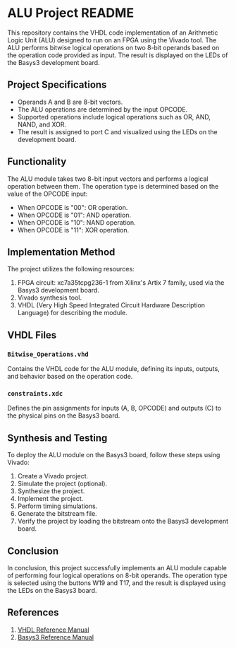 # ALU Project README

This repository contains the VHDL code implementation of an Arithmetic Logic Unit (ALU) designed to run on an FPGA using the Vivado tool. The ALU performs bitwise logical operations on two 8-bit operands based on the operation code provided as input. The result is displayed on the LEDs of the Basys3 development board.

## Project Specifications
- Operands A and B are 8-bit vectors.
- The ALU operations are determined by the input OPCODE.
- Supported operations include logical operations such as OR, AND, NAND, and XOR.
- The result is assigned to port C and visualized using the LEDs on the development board.

## Functionality
The ALU module takes two 8-bit input vectors and performs a logical operation between them. The operation type is determined based on the value of the OPCODE input:
- When OPCODE is "00": OR operation.
- When OPCODE is "01": AND operation.
- When OPCODE is "10": NAND operation.
- When OPCODE is "11": XOR operation.

## Implementation Method
The project utilizes the following resources:
1. FPGA circuit: xc7a35tcpg236-1 from Xilinx's Artix 7 family, used via the Basys3 development board.
2. Vivado synthesis tool.
3. VHDL (Very High Speed Integrated Circuit Hardware Description Language) for describing the module.

## VHDL Files
### `Bitwise_Operations.vhd`
Contains the VHDL code for the ALU module, defining its inputs, outputs, and behavior based on the operation code.

### `constraints.xdc`
Defines the pin assignments for inputs (A, B, OPCODE) and outputs (C) to the physical pins on the Basys3 board.

## Synthesis and Testing
To deploy the ALU module on the Basys3 board, follow these steps using Vivado:
1. Create a Vivado project.
2. Simulate the project (optional).
3. Synthesize the project.
4. Implement the project.
5. Perform timing simulations.
6. Generate the bitstream file.
7. Verify the project by loading the bitstream onto the Basys3 development board.

## Conclusion
In conclusion, this project successfully implements an ALU module capable of performing four logical operations on 8-bit operands. The operation type is selected using the buttons W19 and T17, and the result is displayed using the LEDs on the Basys3 board.

## References
1. [VHDL Reference Manual](http://www.ics.uci.edu/~jmoorkan/vhdlref/Synario%20VHDL%20Manual.pdf)
2. [Basys3 Reference Manual](https://reference.digilentinc.com/reference/programmable-logic/basys-3/reference-manual)
